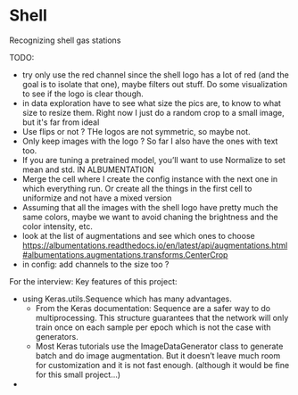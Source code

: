# Shell
Recognizing shell gas stations

TODO:
- try only use the red channel since the shell logo has a lot of red (and the goal is to isolate that one), maybe filters out stuff. Do some visualization to see if the logo is clear though.
- in data exploration have to see what size the pics are, to know to what size to resize them. Right now I just do a random crop to a small image, but it's far from ideal
- Use flips or not ? THe logos are not symmetric, so maybe not.
- Only keep images with the logo ? So far I also have the ones with text too.
- If you are tuning a pretrained model, you’ll want to use Normalize to set mean and std. IN ALBUMENTATION
- Merge the cell where I create the config instance with the next one in which everything run. Or create all the things in the first cell to uniformize and not have a mixed version
- Assuming that all the images with the shell logo have pretty much the same colors, maybe we want to avoid chaning the brightness and the color intensity, etc.
- look at the list of augmentations and see which ones to choose https://albumentations.readthedocs.io/en/latest/api/augmentations.html#albumentations.augmentations.transforms.CenterCrop
- in config: add channels to the size too ?

For the interview:
Key features of this project:
- using Keras.utils.Sequence which has many advantages.
  - From the Keras documentation: Sequence are a safer way to do multiprocessing. This structure guarantees that the network will only train once on each sample per epoch which is not the case with generators.
  - Most Keras tutorials use the ImageDataGenerator class to generate batch and do image augmentation. But it doesn’t leave much room for customization and it is not fast enough. (although it would be fine for this small project...)
-
